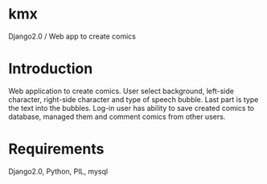 # kmx
Django2.0 / Web app to create comics


# Introduction
Web application to create comics. 
User select background, left-side character, right-side character and type of speech bubble. 
Last part is type the text into the bubbles.
Log-in user has ability to save created comics to database, managed them and comment comics from other users. 

# Requirements
Django2.0, Python, PIL, mysql

